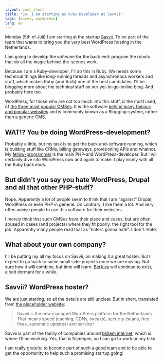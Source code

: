 ```yaml
---
layout: post_short
title: "So, I am starting as Ruby Developer at Savvii"
tags: [savvi, wordpress]
lang: en
---
```


Monday (5th of Juli) I am starting at the startup [Savvii](http://savvii.nl). To
be part of the team that wants to bring you the very best WordPress
hosting in the Netherlands.

I am going to develop the software for the back end: program the robots that
do all the magic behind-the-scenes work.

Because I am a Ruby-developer, I'll do this in Ruby. We
needs some technical things like long-running threads and asynchronous
workers and stuff, which makes Ruby (and Rails) one of the best
candidates. I'll be blogging more about the technical stuff on our yet-to-go-online blog. And probably here too.

WordPress, for those who are not too much into this stuff, is the most used, of [the
three most popular CMSes](http://trends.builtwith.com/cms). It is the
software [behind many famous and popular
websites](http://en.wordpress.com/notable-users/) and is commonly known
as a Blogging-system, rather then a generic CMS.

## WAT!? You be doing WordPress-development?

Probably a little, but my task is
to get the back end-software running, which is building stuff like CRMs, billing gateways, provisioning APIs and whatnot.
My [fellow-programmer](https://twitter.com/fuegas) is the main PHP-and WordPress-developer. But I will certainly dive into WordPress now
and again to make it play nicely with all the Ruby back ends.

## But didn't you say you hate WordPress, Drupal and all that other PHP-stuff?

Nope. Apparently a lot of people seem to think that I am "against"
Drupal, WordPress or even PHP in general. On contrary: I like them a
lot. And very often advise people to use this software for their
websites.

I merely think that such CMSes have their place and cases, but are often abused
in cases (and projects) where they fit poorly: the right tool for the
job. Apparently many people read that as "haters gonna hate". I don't.
Hate.

## What about your own company?

I'll be putting my all my focus on Savvii, on making it
a great hoster. But I expect to go back to some small side-projects once we are
moving. Not sure how it will combine, but time will learn.
[Berk.es](http://berk.es/about.html) will continue to exist, albeit
dormant for a while.

## Savvii? WordPress hoster?

We are just starting, so all the details are still unclear.
But in short, translated from [the placeholder
website](http://savvii.nl):

> Savvii is the new managed WordPress platform for the Netherlands.
> That means speed (caching, CDNs, tweaks), security (scans, free fixes,
> automatic updates) and service!

Savvii is part of the family of companies around [bliXem
internet](http://www.blixem.nl), which is where I'll be working. Yes,
that is Nijmegen, so I can go to work on my bike.

I am really grateful to become part of such a good team and to be able
to get the opportunity to help such a promising startup going!
